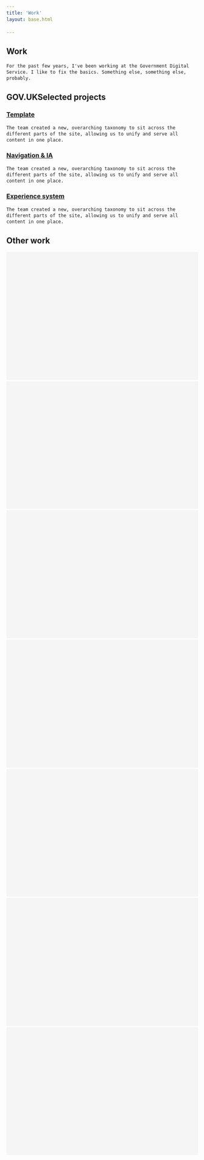 ```yaml
---
title: 'Work'
layout: base.html

---
```



<section class="">
<div class="intro">
   <h1>Work</h1>
    
    For the past few years, I've been working at the Government Digital Service. I like to fix the basics. Something else, something else, probably.     
</div> 
</section>

<section>
<div class="[ grid ] [ projects ]">
<div class="right">
   <h2><span class="gov-logo">GOV.UK</span>Selected projects</h2>
   <h3 id="project-1"><a href="/template">Template</a></h3>

    The team created a new, overarching taxonomy to sit across the different parts of the site, allowing us to unify and serve all content in one place. 

   <h3 id="project-2"><a href="/taxonomy">Navigation & IA</a></h3>

    The team created a new, overarching taxonomy to sit across the different parts of the site, allowing us to unify and serve all content in one place. 

   <h3 id="project-3"><a href="/content-types">Experience system</a></h3>

    The team created a new, overarching taxonomy to sit across the different parts of the site, allowing us to unify and serve all content in one place.    

</div>
</div>
</section>

<section class="gallery">
<div class="[ grid ]">
      <h2 class="right">Other work</h2>
</div>
  
 <div class="grid">     
 
 <img  class="left-small" src="/assets/images/placeholder.png" alt="doot doot"> 
 <img  class="right-big" src="/assets/images/placeholder.png" alt="doot doot"> 

 <img  class="middle" src="/assets/images/placeholder.png" alt="doot doot"> 

 <img  class="left-big" src="/assets/images/placeholder.png" alt="doot doot"> 
 <img  class="right-small" src="/assets/images/placeholder.png" alt="doot doot"> 


 <img  class="left-half" src="/assets/images/placeholder.png" alt="doot doot"> 
 <img  class="right-half" src="/assets/images/placeholder.png" alt="doot doot"> 

 
</div>


</section>



 <!-- <img  class="right-alt" src="/assets/images/exebenus2.png" alt="doot doot">  
 <img  class="right-alt" src="/assets/images/mission-patches.png" alt="doot doot"> 
 <img  class="left" src="/assets/images/pride2.png" alt="doot doot">      
 <img  class="right" src="/assets/images/pride1.png" alt="doot doot"> 
 <img  class="right" src="/assets/images/baby1.png" alt="doot doot"> 
 <img  class="left" src="/assets/images/baby2.png" alt="doot doot"> 
 <img  class="middle" src="/assets/images/placeholder.png" alt="doot doot"> 
 <img  class="right" src="/assets/images/hm2.png" alt="doot doot"> 
 <img  class="left" src="/assets/images/hm1.png" alt="doot doot"> 
 <img  class="right-alt" src="/assets/images/ptn3.png" alt="doot doot"> 
 <img  class="left" src="/assets/images/pnt1.png" alt="doot doot"> 
 <img  class="right" src="/assets/images/jobs-pic.png" alt="doot doot"> 
 <img  class="left-alt" src="/assets/images/bwu.png" alt="doot doot">  -->